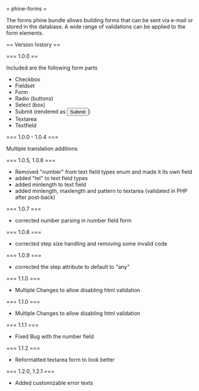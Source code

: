 = phine-forms =

The forms phine bundle allows building forms that can be sent via e-mail or stored in the database.
A wide range of validations can be applied to the form elements.

== Version history ==

=== 1.0.0 ==

Included are the following form parts
- Checkbox
- Fieldset
- Form
- Radio (buttons)
- Select (box)
- Submit (rendered as <input type="submit">)
- Textarea
- Textfield

=== 1.0.0 - 1.0.4 ===

Multiple translation additions

=== 1.0.5, 1.0.6 ===

- Removed "number" from text field types enum and made it its own field
- added "tel" to text field types
- added minlength to text field
- added minlength, maxlength and pattern to textarea (validated in PHP after post-back)

=== 1.0.7 ===

 - corrected number parsing in number field form

=== 1.0.8 ===

 - corrected step size handling and removing some invalid code

=== 1.0.9 ===

- corrected the step attribute to default to "any"

=== 1.1.0 ===

- Multiple Changes to allow disabling html validation

=== 1.1.0 ===

- Multiple Changes to allow disabling html validation

=== 1.1.1 ===

- Fixed Bug with the number field

=== 1.1.2 ===

- Reformatted textarea form to look better

=== 1.2.0, 1.2.1 ===

- Added customizable error texts